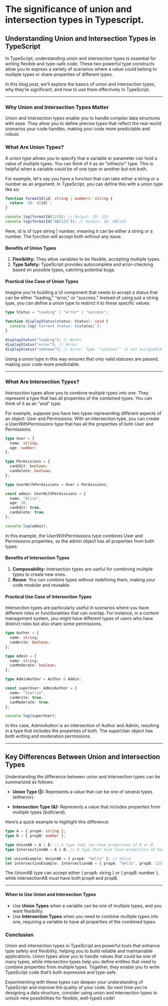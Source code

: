 # The significance of union and intersection types in Typescript.

## Understanding Union and Intersection Types in TypeScript

In TypeScript, understanding union and intersection types is essential for writing flexible and type-safe code. These two powerful type constructs allow you to express a variety of scenarios where a value could belong to multiple types or share properties of different types.

In this blog post, we’ll explore the basics of union and intersection types, why they’re significant, and how to use them effectively in TypeScript.

---

### Why Union and Intersection Types Matter

Union and intersection types enable you to handle complex data structures with ease. They allow you to define precise types that reflect the real-world scenarios your code handles, making your code more predictable and robust.

### What Are Union Types?

A union type allows you to specify that a variable or parameter can hold a value of multiple types. You can think of it as an "either/or" type. This is helpful when a variable could be of one type or another but not both.

For example, let's say you have a function that can take either a string or a number as an argument. In TypeScript, you can define this with a union type like so:

```typescript
function formatId(id: string | number): string {
  return `ID: ${id}`;
}

console.log(formatId(123)); // Output: ID: 123
console.log(formatId("ABC123")); // Output: ID: ABC123
```

Here, id is of type string | number, meaning it can be either a string or a number. The function will accept both without any issue.

#### Benefits of Union Types

1. **Flexibility:** They allow variables to be flexible, accepting multiple types.
2. **Type Safety:** TypeScript provides autocomplete and error-checking based on possible types, catching potential bugs.

#### Practical Use Case of Union Types

Imagine you're building a UI component that needs to accept a status that can be either "loading," "error," or "success." Instead of using just a string type, you can define a union type to restrict it to these specific values:

```typescript
type Status = "loading" | "error" | "success";

function displayStatus(status: Status): void {
  console.log(`Current status: ${status}`);
}

displayStatus("loading"); // Works
displayStatus("error"); // Works
displayStatus("unknown"); // Error: Type '"unknown"' is not assignable to type 'Status'
```

Using a union type in this way ensures that only valid statuses are passed, making your code more predictable.

---

### What Are Intersection Types?

_Intersection_ types allow you to combine multiple types into one. They represent a type that has all properties of the combined types. You can think of it as an "and" type.

For example, suppose you have two types representing different aspects of an object: User and Permissions. With an intersection type, you can create a UserWithPermissions type that has all the properties of both User and Permissions.

```typescript
type User = {
  name: string;
  age: number;
};

type Permissions = {
  canEdit: boolean;
  canDelete: boolean;
};

type UserWithPermissions = User & Permissions;

const admin: UserWithPermissions = {
  name: "Alice",
  age: 30,
  canEdit: true,
  canDelete: true,
};

console.log(admin);
```

In this example, the UserWithPermissions type combines User and Permissions properties, so the admin object has all properties from both types.

#### **Benefits of Intersection Types**

1. **Composability:** Intersection types are useful for combining multiple types to create new ones.
2. **Reuse:** You can combine types without redefining them, making your code modular and reusable.

#### **Practical Use Case of Intersection Types**

Intersection types are particularly useful in scenarios where you have different roles or functionalities that can overlap. For instance, in a content management system, you might have different types of users who have distinct roles but also share some permissions.

```typescript
type Author = {
  name: string;
  canWrite: boolean;
};

type Admin = {
  name: string;
  canModerate: boolean;
};

type AdminAuthor = Author & Admin;

const superUser: AdminAuthor = {
  name: "Charlie",
  canWrite: true,
  canModerate: true,
};

console.log(superUser);
```

In this case, AdminAuthor is an intersection of Author and Admin, resulting in a type that includes the properties of both. The superUser object has both writing and moderation permissions.

---

## **Key Differences Between Union and Intersection Types**

Understanding the difference between union and intersection types can be summarized as follows:

- **Union Type (|):** Represents a value that can be one of several types (either/or).

- **Intersection Type (&):** Represents a value that includes properties from multiple types (both/and).

Here’s a quick example to highlight this difference:

```typescript
type A = { propA: string };
type B = { propB: number };

type UnionAB = A | B; // A type that can have properties of A or B
type IntersectionAB = A & B; // A type that must have properties of both A and B

let unionExample: UnionAB = { propA: "hello" }; // Valid
let intersectionExample: IntersectionAB = { propA: "hello", propB: 123 }; // Valid
```

The UnionAB type can accept either { propA: string } or { propB: number }, while IntersectionAB must have both propA and propB.

---

#### **When to Use Union and Intersection Types**

- Use **Union Types** when a variable can be one of multiple types, and you want flexibility.
- Use **Intersection Types** when you need to combine multiple types into one, requiring a variable to have all properties of the combined types.

### **Conclusion**

Union and intersection types in TypeScript are powerful tools that enhance type safety and flexibility, helping you to build reliable and maintainable applications. Union types allow you to handle values that could be one of many types, while intersection types help you define entities that need to combine properties from multiple types. Together, they enable you to write TypeScript code that’s both expressive and type-safe.

Experimenting with these types can deepen your understanding of TypeScript and improve the quality of your code. So next time you're designing a data structure, consider using union and intersection types to unlock new possibilities for flexible, well-typed code!
